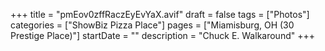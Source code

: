 +++
title = "pmEov0zffRaczEyEvYaX.avif"
draft = false
tags = ["Photos"]
categories = ["ShowBiz Pizza Place"]
pages = ["Miamisburg, OH (30 Prestige Place)"]
startDate = ""
description = "Chuck E. Walkaround"
+++
